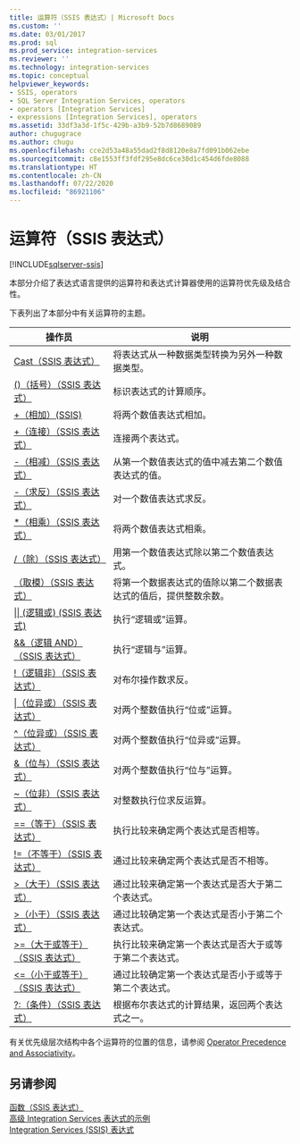 ```yaml
---
title: 运算符（SSIS 表达式）| Microsoft Docs
ms.custom: ''
ms.date: 03/01/2017
ms.prod: sql
ms.prod_service: integration-services
ms.reviewer: ''
ms.technology: integration-services
ms.topic: conceptual
helpviewer_keywords:
- SSIS, operators
- SQL Server Integration Services, operators
- operators [Integration Services]
- expressions [Integration Services], operators
ms.assetid: 33df3a3d-1f5c-429b-a3b9-52b7d8689089
author: chugugrace
ms.author: chugu
ms.openlocfilehash: cce2d53a48a55dad2f8d8120e8a7fd091b062ebe
ms.sourcegitcommit: c8e1553ff3fdf295e8dc6ce30d1c454d6fde8088
ms.translationtype: HT
ms.contentlocale: zh-CN
ms.lasthandoff: 07/22/2020
ms.locfileid: "86921106"
---
```

# <a name="operators-ssis-expression"></a>运算符（SSIS 表达式）

[!INCLUDE[sqlserver-ssis](../../includes/applies-to-version/sqlserver-ssis.md)]


  本部分介绍了表达式语言提供的运算符和表达式计算器使用的运算符优先级及结合性。  
  
 下表列出了本部分中有关运算符的主题。  
  
|操作员|说明|  
|--------------|-----------------|  
|[Cast（SSIS 表达式）](../../integration-services/expressions/cast-ssis-expression.md)|将表达式从一种数据类型转换为另外一种数据类型。|  
|[()（括号）（SSIS 表达式）](../../integration-services/expressions/parentheses-ssis-expression.md)|标识表达式的计算顺序。|  
|[+（相加）(SSIS)](../../integration-services/expressions/add-ssis.md)|将两个数值表达式相加。|  
|[+（连接）（SSIS 表达式）](../../integration-services/expressions/concatenate-ssis-expression.md)|连接两个表达式。|  
|[-（相减）（SSIS 表达式）](../../integration-services/expressions/subtract-ssis-expression.md)|从第一个数值表达式的值中减去第二个数值表达式的值。|  
|[-（求反）（SSIS 表达式）](../../integration-services/expressions/negate-ssis-expression.md)|对一个数值表达式求反。|  
|[*（相乘）（SSIS 表达式）](../../integration-services/expressions/multiply-ssis-expression.md)|将两个数值表达式相乘。|  
|[/（除）（SSIS 表达式）](../../integration-services/expressions/divide-ssis-expression.md)|用第一个数值表达式除以第二个数值表达式。|  
|[（取模）（SSIS 表达式）](../../integration-services/expressions/modulo-ssis-expression.md)|将第一个数据表达式的值除以第二个数据表达式的值后，提供整数余数。|  
|[&#124;&#124; &#40;逻辑或&#41; &#40;SSIS 表达式&#41;](../../integration-services/expressions/logical-or-ssis-expression.md)|执行“逻辑或”运算。|  
|[&&（逻辑 AND）（SSIS 表达式）](../../integration-services/expressions/logical-and-ssis-expression.md)|执行“逻辑与”运算。|  
|[\!（逻辑非）（SSIS 表达式）](../../integration-services/expressions/logical-not-ssis-expression.md)|对布尔操作数求反。|  
|[&#124;（位异或）（SSIS 表达式）](../../integration-services/expressions/bitwise-inclusive-or-ssis-expression.md)|对两个整数值执行“位或”运算。|  
|[^（位异或）（SSIS 表达式）](../../integration-services/expressions/bitwise-exclusive-or-ssis-expression.md)|对两个整数值执行“位异或”运算。|  
|[&（位与）（SSIS 表达式）](../../integration-services/expressions/bitwise-and-ssis-expression.md)|对两个整数值执行“位与”运算。|  
|[~（位非）（SSIS 表达式）](../../integration-services/expressions/bitwise-not-ssis-expression.md)|对整数执行位求反运算。|  
|[==（等于）（SSIS 表达式）](../../integration-services/expressions/equal-ssis-expression.md)|执行比较来确定两个表达式是否相等。|  
|[\!=（不等于）（SSIS 表达式）](../../integration-services/expressions/unequal-ssis-expression.md)|通过比较来确定两个表达式是否不相等。|  
|[>（大于）（SSIS 表达式）](../../integration-services/expressions/greater-than-ssis-expression.md)|通过比较来确定第一个表达式是否大于第二个表达式。|  
|[>（小于）（SSIS 表达式）](../../integration-services/expressions/less-than-ssis-expression.md)|通过比较确定第一个表达式是否小于第二个表达式。|  
|[>=（大于或等于）（SSIS 表达式）](../../integration-services/expressions/greater-than-or-equal-to-ssis-expression.md)|执行比较来确定第一个表达式是否大于或等于第二个表达式。|  
|[<=（小于或等于）（SSIS 表达式）](../../integration-services/expressions/less-than-or-equal-to-ssis-expression.md)|通过比较确定第一个表达式是否小于或等于第二个表达式。|  
|[?:（条件）（SSIS 表达式）](../../integration-services/expressions/conditional-ssis-expression.md)|根据布尔表达式的计算结果，返回两个表达式之一。|  
  
 有关优先级层次结构中各个运算符的位置的信息，请参阅 [Operator Precedence and Associativity](../../integration-services/expressions/operator-precedence-and-associativity.md)。  
  
## <a name="see-also"></a>另请参阅  
 [函数（SSIS 表达式）](../../integration-services/expressions/functions-ssis-expression.md)   
 [高级 Integration Services 表达式的示例](../../integration-services/expressions/examples-of-advanced-integration-services-expressions.md)   
 [Integration Services (SSIS) 表达式](../../integration-services/expressions/integration-services-ssis-expressions.md)  
  
  

